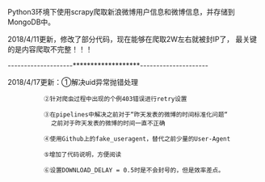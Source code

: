 Python3环境下使用scrapy爬取新浪微博用户信息和微博信息，并存储到MongoDB中。

2018/4/11更新，修改了部分代码，现在能够在爬取2W左右就被封IP了，
最关键的是内容爬取不完整！！！

--------------------*******************---------------------

2018/4/17更新：①解决uid异常抛错处理

              ②针对爬虫过程中出现的个例403错误进行retry设置

              ③在pipelines中解决之前对于“昨天发表的微博的时间标准化问题“
                之前对于昨天发表的微博的时间一直不正确

              ④使用Github上的fake_useragent，替代之前少量的User-Agent

              ⑤增加了代码说明，方便阅读

              ⑥设置DOWNLOAD_DELAY = 0.5时是不会封号的，但是效率差点。